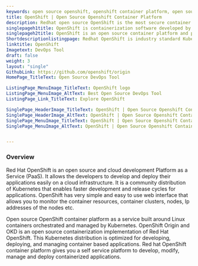 ```yaml
---
keywords: open source openshift, openshift container platform, open source container platform, openshift vs kubernetes, red hat openshift container platform, red hat container platform
title: OpenShift | Open Source Openshift Container Platform
description: Redhat open source OpenShift is the most secure container platform. It is cloud-based container orchestration system with industry standard Kubernetes as backend
singlepageh1title: OpenShift is containerization software developed by Red Hat.
singlepageh2title: OpenShift is an open source container platform and platform-as-a-Service (PaaS). It is cloud-based container orchestration system with Kubernetes distribution.
Shortdescriptionlistingpage: Redhat OpenShift is industry standard Kubernetes distribution and a family of containerization software products. It focuses on user experience and app security.
linktitle: OpenShift
Imagetext: DevOps Tool
draft: false
weight: 3
layout: "single"
GithubLink: https://github.com/openshift/origin
HomePage_TitleText: Open Source DevOps Tool

ListingPage_MenuImage_TitleText: OpenShift logo
ListingPage_MenuImage_AltText: Best Open Source DevOps Tool
ListingPage_Link_TitleText: Explore OpenShift

SinglePage_HeaderImage_TitleText: OpenShift | Open Source Openshift Container Platform
SinglePage_HeaderImage_AltText: OpenShift | Open Source Openshift Container Platform
SinglePage_MenuImage_TitleText: OpenShift | Open Source Openshift Container Platform
SinglePage_MenuImage_AltText: OpenShift | Open Source Openshift Container Platform


---
```


### **Overview**

Red Hat OpenShift is an open source and cloud development Platform as a Service (PaaS). It allows the developers to develop and deploy their applications easily on a cloud infrastructure. It is a community distribution of Kubernetes that enables faster development and release cycles for applications. OpenShift has very simple and easy to use web interface that allows you to monitor the container resources, container clusters, nodes, Ip addresses of the nodes etc.

Open source OpenShift container platform as a service built around Linux containers orchestrated and managed by Kubernetes. OpenShift Origin and OKD is an open source containerization implementation of Red Hat OpenShift. This Kubernetes distribution is optimized for developing, deploying, and managing container based applications. Red hat OpenShift container platform gives you a self service platform to develop, modify, manage and deploy containerized applications.